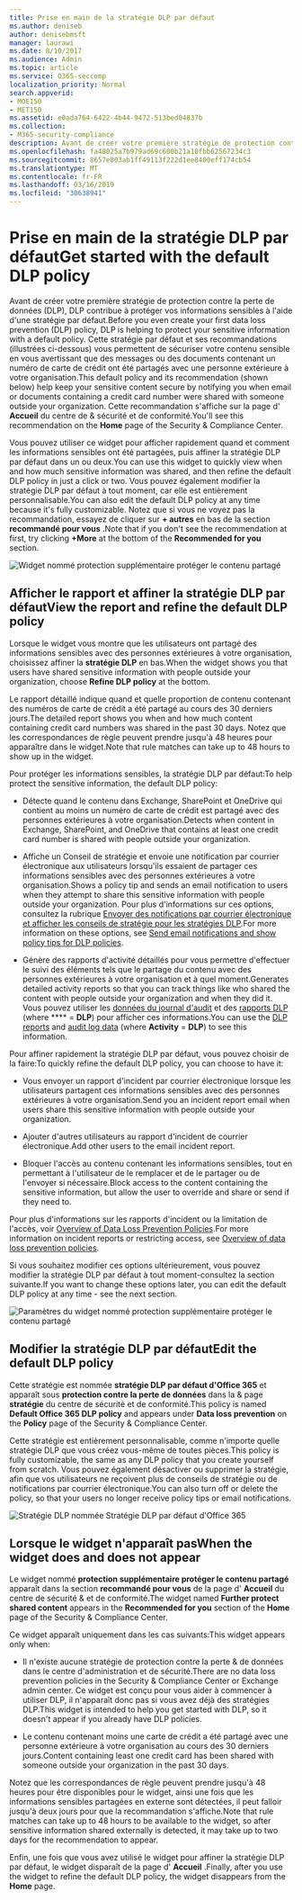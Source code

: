 ```yaml
---
title: Prise en main de la stratégie DLP par défaut
ms.author: deniseb
author: denisebmsft
manager: laurawi
ms.date: 8/10/2017
ms.audience: Admin
ms.topic: article
ms.service: O365-seccomp
localization_priority: Normal
search.appverid:
- MOE150
- MET150
ms.assetid: e0ada764-6422-4b44-9472-513bed04837b
ms.collection:
- M365-security-compliance
description: Avant de créer votre première stratégie de protection contre la perte de données (DLP), DLP contribue à protéger vos informations sensibles à l'aide d'une stratégie par défaut. Cette stratégie par défaut et ses recommandations (illustrées ci-dessous) vous permettent de sécuriser votre contenu sensible en vous avertissant que des messages ou des documents contenant un numéro de carte de crédit ont été partagés avec une personne extérieure à votre organisation.
ms.openlocfilehash: fa48025a7b979ad69c600b21a10fbb62567234c3
ms.sourcegitcommit: 8657e003ab1ff49113f222d1ee8400eff174cb54
ms.translationtype: MT
ms.contentlocale: fr-FR
ms.lasthandoff: 03/16/2019
ms.locfileid: "30638941"
---
```

# <a name="get-started-with-the-default-dlp-policy"></a><span data-ttu-id="df74d-104">Prise en main de la stratégie DLP par défaut</span><span class="sxs-lookup"><span data-stu-id="df74d-104">Get started with the default DLP policy</span></span>

<span data-ttu-id="df74d-105">Avant de créer votre première stratégie de protection contre la perte de données (DLP), DLP contribue à protéger vos informations sensibles à l'aide d'une stratégie par défaut.</span><span class="sxs-lookup"><span data-stu-id="df74d-105">Before you even create your first data loss prevention (DLP) policy, DLP is helping to protect your sensitive information with a default policy.</span></span> <span data-ttu-id="df74d-106">Cette stratégie par défaut et ses recommandations (illustrées ci-dessous) vous permettent de sécuriser votre contenu sensible en vous avertissant que des messages ou des documents contenant un numéro de carte de crédit ont été partagés avec une personne extérieure à votre organisation.</span><span class="sxs-lookup"><span data-stu-id="df74d-106">This default policy and its recommendation (shown below) help keep your sensitive content secure by notifying you when email or documents containing a credit card number were shared with someone outside your organization.</span></span> <span data-ttu-id="df74d-107">Cette recommandation s'affiche sur la page d' **Accueil** du centre de &amp; sécurité et de conformité.</span><span class="sxs-lookup"><span data-stu-id="df74d-107">You'll see this recommendation on the **Home** page of the Security &amp; Compliance Center.</span></span> 
  
<span data-ttu-id="df74d-108">Vous pouvez utiliser ce widget pour afficher rapidement quand et comment les informations sensibles ont été partagées, puis affiner la stratégie DLP par défaut dans un ou deux.</span><span class="sxs-lookup"><span data-stu-id="df74d-108">You can use this widget to quickly view when and how much sensitive information was shared, and then refine the default DLP policy in just a click or two.</span></span> <span data-ttu-id="df74d-109">Vous pouvez également modifier la stratégie DLP par défaut à tout moment, car elle est entièrement personnalisable.</span><span class="sxs-lookup"><span data-stu-id="df74d-109">You can also edit the default DLP policy at any time because it's fully customizable.</span></span> <span data-ttu-id="df74d-110">Notez que si vous ne voyez pas la recommandation, essayez de cliquer sur **+ autres** en bas de la section **recommandé pour vous** .</span><span class="sxs-lookup"><span data-stu-id="df74d-110">Note that if you don't see the recommendation at first, try clicking **+More** at the bottom of the **Recommended for you** section.</span></span> 
  
![Widget nommé protection supplémentaire protéger le contenu partagé](media/2bae6dbc-cc92-4f35-b54c-c36e60226b5b.png)
  
## <a name="view-the-report-and-refine-the-default-dlp-policy"></a><span data-ttu-id="df74d-112">Afficher le rapport et affiner la stratégie DLP par défaut</span><span class="sxs-lookup"><span data-stu-id="df74d-112">View the report and refine the default DLP policy</span></span>

<span data-ttu-id="df74d-113">Lorsque le widget vous montre que les utilisateurs ont partagé des informations sensibles avec des personnes extérieures à votre organisation, choisissez affiner la **stratégie DLP** en bas.</span><span class="sxs-lookup"><span data-stu-id="df74d-113">When the widget shows you that users have shared sensitive information with people outside your organization, choose **Refine DLP policy** at the bottom.</span></span> 
  
<span data-ttu-id="df74d-114">Le rapport détaillé indique quand et quelle proportion de contenu contenant des numéros de carte de crédit a été partagé au cours des 30 derniers jours.</span><span class="sxs-lookup"><span data-stu-id="df74d-114">The detailed report shows you when and how much content containing credit card numbers was shared in the past 30 days.</span></span> <span data-ttu-id="df74d-115">Notez que les correspondances de règle peuvent prendre jusqu'à 48 heures pour apparaître dans le widget.</span><span class="sxs-lookup"><span data-stu-id="df74d-115">Note that rule matches can take up to 48 hours to show up in the widget.</span></span>
  
<span data-ttu-id="df74d-116">Pour protéger les informations sensibles, la stratégie DLP par défaut:</span><span class="sxs-lookup"><span data-stu-id="df74d-116">To help protect the sensitive information, the default DLP policy:</span></span>
  
- <span data-ttu-id="df74d-117">Détecte quand le contenu dans Exchange, SharePoint et OneDrive qui contient au moins un numéro de carte de crédit est partagé avec des personnes extérieures à votre organisation.</span><span class="sxs-lookup"><span data-stu-id="df74d-117">Detects when content in Exchange, SharePoint, and OneDrive that contains at least one credit card number is shared with people outside your organization.</span></span>
    
- <span data-ttu-id="df74d-118">Affiche un Conseil de stratégie et envoie une notification par courrier électronique aux utilisateurs lorsqu'ils essaient de partager ces informations sensibles avec des personnes extérieures à votre organisation.</span><span class="sxs-lookup"><span data-stu-id="df74d-118">Shows a policy tip and sends an email notification to users when they attempt to share this sensitive information with people outside your organization.</span></span> <span data-ttu-id="df74d-119">Pour plus d'informations sur ces options, consultez la rubrique [Envoyer des notifications par courrier électronique et afficher les conseils de stratégie pour les stratégies DLP](use-notifications-and-policy-tips.md).</span><span class="sxs-lookup"><span data-stu-id="df74d-119">For more information on these options, see [Send email notifications and show policy tips for DLP policies](use-notifications-and-policy-tips.md).</span></span>
    
- <span data-ttu-id="df74d-120">Génère des rapports d'activité détaillés pour vous permettre d'effectuer le suivi des éléments tels que le partage du contenu avec des personnes extérieures à votre organisation et à quel moment.</span><span class="sxs-lookup"><span data-stu-id="df74d-120">Generates detailed activity reports so that you can track things like who shared the content with people outside your organization and when they did it.</span></span> <span data-ttu-id="df74d-121">Vous pouvez utiliser les [données du journal d'audit](search-the-audit-log-in-security-and-compliance.md) et des [rapports DLP](view-the-dlp-reports.md) (where \*\*\*\* = **DLP**) pour afficher ces informations.</span><span class="sxs-lookup"><span data-stu-id="df74d-121">You can use the [DLP reports](view-the-dlp-reports.md) and [audit log data](search-the-audit-log-in-security-and-compliance.md) (where **Activity** = **DLP**) to see this information.</span></span>
    
<span data-ttu-id="df74d-122">Pour affiner rapidement la stratégie DLP par défaut, vous pouvez choisir de la faire:</span><span class="sxs-lookup"><span data-stu-id="df74d-122">To quickly refine the default DLP policy, you can choose to have it:</span></span>
  
- <span data-ttu-id="df74d-123">Vous envoyer un rapport d'incident par courrier électronique lorsque les utilisateurs partagent ces informations sensibles avec des personnes extérieures à votre organisation.</span><span class="sxs-lookup"><span data-stu-id="df74d-123">Send you an incident report email when users share this sensitive information with people outside your organization.</span></span>
    
- <span data-ttu-id="df74d-124">Ajouter d'autres utilisateurs au rapport d'incident de courrier électronique.</span><span class="sxs-lookup"><span data-stu-id="df74d-124">Add other users to the email incident report.</span></span>
    
- <span data-ttu-id="df74d-125">Bloquer l'accès au contenu contenant les informations sensibles, tout en permettant à l'utilisateur de le remplacer et de le partager ou de l'envoyer si nécessaire.</span><span class="sxs-lookup"><span data-stu-id="df74d-125">Block access to the content containing the sensitive information, but allow the user to override and share or send if they need to.</span></span>
    
<span data-ttu-id="df74d-126">Pour plus d'informations sur les rapports d'incident ou la limitation de l'accès, voir [Overview of Data Loss Prevention Policies](data-loss-prevention-policies.md).</span><span class="sxs-lookup"><span data-stu-id="df74d-126">For more information on incident reports or restricting access, see [Overview of data loss prevention policies](data-loss-prevention-policies.md).</span></span>
  
<span data-ttu-id="df74d-127">Si vous souhaitez modifier ces options ultérieurement, vous pouvez modifier la stratégie DLP par défaut à tout moment-consultez la section suivante.</span><span class="sxs-lookup"><span data-stu-id="df74d-127">If you want to change these options later, you can edit the default DLP policy at any time - see the next section.</span></span>
  
![Paramètres du widget nommé protection supplémentaire protéger le contenu partagé](media/dad30a84-2715-4c0a-a5c5-44d85492363e.png)
  
## <a name="edit-the-default-dlp-policy"></a><span data-ttu-id="df74d-129">Modifier la stratégie DLP par défaut</span><span class="sxs-lookup"><span data-stu-id="df74d-129">Edit the default DLP policy</span></span>

<span data-ttu-id="df74d-130">Cette stratégie est nommée **stratégie DLP par défaut d'Office 365** et apparaît sous **protection contre la perte de données** dans la &amp; page **stratégie** du centre de sécurité et de conformité.</span><span class="sxs-lookup"><span data-stu-id="df74d-130">This policy is named **Default Office 365 DLP policy** and appears under **Data loss prevention** on the **Policy** page of the Security &amp; Compliance Center.</span></span> 
  
<span data-ttu-id="df74d-131">Cette stratégie est entièrement personnalisable, comme n'importe quelle stratégie DLP que vous créez vous-même de toutes pièces.</span><span class="sxs-lookup"><span data-stu-id="df74d-131">This policy is fully customizable, the same as any DLP policy that you create yourself from scratch.</span></span> <span data-ttu-id="df74d-132">Vous pouvez également désactiver ou supprimer la stratégie, afin que vos utilisateurs ne reçoivent plus de conseils de stratégie ou de notifications par courrier électronique.</span><span class="sxs-lookup"><span data-stu-id="df74d-132">You can also turn off or delete the policy, so that your users no longer receive policy tips or email notifications.</span></span>
  
![Stratégie DLP nommée Stratégie DLP par défaut d'Office 365](media/260731e8-4d57-4c98-abec-07b052ec48d5.png)
  
## <a name="when-the-widget-does-and-does-not-appear"></a><span data-ttu-id="df74d-134">Lorsque le widget n'apparaît pas</span><span class="sxs-lookup"><span data-stu-id="df74d-134">When the widget does and does not appear</span></span>

<span data-ttu-id="df74d-135">Le widget nommé **protection supplémentaire protéger le contenu partagé** apparaît dans la section **recommandé pour vous** de la page d' **Accueil** du centre de sécurité &amp; et de conformité.</span><span class="sxs-lookup"><span data-stu-id="df74d-135">The widget named **Further protect shared content** appears in the **Recommended for you** section of the **Home** page of the Security &amp; Compliance Center.</span></span> 
  
<span data-ttu-id="df74d-136">Ce widget apparaît uniquement dans les cas suivants:</span><span class="sxs-lookup"><span data-stu-id="df74d-136">This widget appears only when:</span></span>
  
- <span data-ttu-id="df74d-137">Il n'existe aucune stratégie de protection contre la perte &amp; de données dans le centre d'administration et de sécurité.</span><span class="sxs-lookup"><span data-stu-id="df74d-137">There are no data loss prevention policies in the Security &amp; Compliance Center or Exchange admin center.</span></span> <span data-ttu-id="df74d-138">Ce widget est conçu pour vous aider à commencer à utiliser DLP, il n'apparaît donc pas si vous avez déjà des stratégies DLP.</span><span class="sxs-lookup"><span data-stu-id="df74d-138">This widget is intended to help you get started with DLP, so it doesn't appear if you already have DLP policies.</span></span>
    
- <span data-ttu-id="df74d-139">Le contenu contenant moins une carte de crédit a été partagé avec une personne extérieure à votre organisation au cours des 30 derniers jours.</span><span class="sxs-lookup"><span data-stu-id="df74d-139">Content containing least one credit card has been shared with someone outside your organization in the past 30 days.</span></span>
    
<span data-ttu-id="df74d-140">Notez que les correspondances de règle peuvent prendre jusqu'à 48 heures pour être disponibles pour le widget, ainsi une fois que les informations sensibles partagées en externe sont détectées, il peut falloir jusqu'à deux jours pour que la recommandation s'affiche.</span><span class="sxs-lookup"><span data-stu-id="df74d-140">Note that rule matches can take up to 48 hours to be available to the widget, so after sensitive information shared externally is detected, it may take up to two days for the recommendation to appear.</span></span>
  
<span data-ttu-id="df74d-141">Enfin, une fois que vous avez utilisé le widget pour affiner la stratégie DLP par défaut, le widget disparaît de la page d' **Accueil** .</span><span class="sxs-lookup"><span data-stu-id="df74d-141">Finally, after you use the widget to refine the default DLP policy, the widget disappears from the **Home** page.</span></span> 
  

